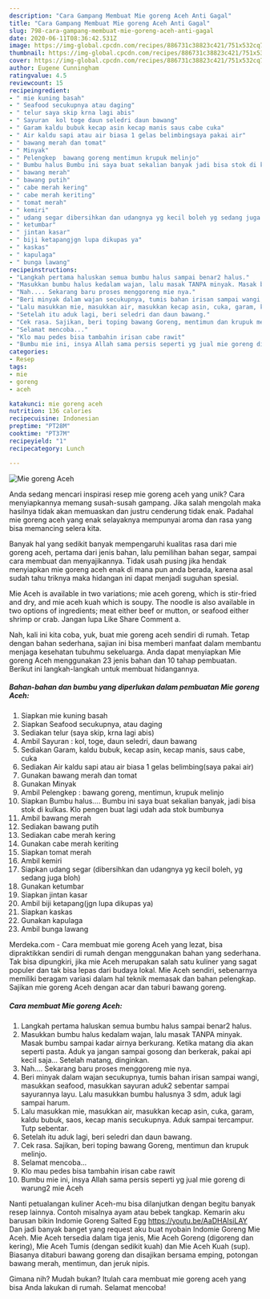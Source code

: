 ```yaml
---
description: "Cara Gampang Membuat Mie goreng Aceh Anti Gagal"
title: "Cara Gampang Membuat Mie goreng Aceh Anti Gagal"
slug: 798-cara-gampang-membuat-mie-goreng-aceh-anti-gagal
date: 2020-06-11T08:36:42.531Z
image: https://img-global.cpcdn.com/recipes/886731c38823c421/751x532cq70/mie-goreng-aceh-foto-resep-utama.jpg
thumbnail: https://img-global.cpcdn.com/recipes/886731c38823c421/751x532cq70/mie-goreng-aceh-foto-resep-utama.jpg
cover: https://img-global.cpcdn.com/recipes/886731c38823c421/751x532cq70/mie-goreng-aceh-foto-resep-utama.jpg
author: Eugene Cunningham
ratingvalue: 4.5
reviewcount: 15
recipeingredient:
- " mie kuning basah"
- " Seafood secukupnya atau daging"
- " telur saya skip krna lagi abis"
- " Sayuran  kol toge daun seledri daun bawang"
- " Garam kaldu bubuk kecap asin kecap manis saus cabe cuka"
- " Air kaldu sapi atau air biasa 1 gelas belimbingsaya pakai air"
- " bawang merah dan tomat"
- " Minyak"
- " Pelengkep  bawang goreng mentimun krupuk melinjo"
- " Bumbu halus Bumbu ini saya buat sekalian banyak jadi bisa stok di kulkas Klo pengen buat lagi udah ada stok bumbunya"
- " bawang merah"
- " bawang putih"
- " cabe merah kering"
- " cabe merah keriting"
- " tomat merah"
- " kemiri"
- " udang segar dibersihkan dan udangnya yg kecil boleh yg sedang juga bloh"
- " ketumbar"
- " jintan kasar"
- " biji ketapangjgn lupa dikupas ya"
- " kaskas"
- " kapulaga"
- " bunga lawang"
recipeinstructions:
- "Langkah pertama haluskan semua bumbu halus sampai benar2 halus."
- "Masukkan bumbu halus kedalam wajan, lalu masak TANPA minyak. Masak bumbu sampai kadar airnya berkurang. Ketika matang dia akan seperti pasta. Aduk ya jangan sampai gosong dan berkerak, pakai api kecil saja... Setelah matang, dinginkan."
- "Nah.... Sekarang baru proses menggoreng mie nya."
- "Beri minyak dalam wajan secukupnya, tumis bahan irisan sampai wangi, masukkan seafood, masukkan sayuran aduk2 sebentar sampai sayurannya layu. Lalu masukkan bumbu halusnya 3 sdm, aduk lagi sampai harum."
- "Lalu masukkan mie, masukkan air, masukkan kecap asin, cuka, garam, kaldu bubuk, saos, kecap manis secukupnya. Aduk sampai tercampur. Tutp sebentar."
- "Setelah itu aduk lagi, beri seledri dan daun bawang."
- "Cek rasa. Sajikan, beri toping bawang Goreng, mentimun dan krupuk melinjo."
- "Selamat mencoba..."
- "Klo mau pedes bisa tambahin irisan cabe rawit"
- "Bumbu mie ini, insya Allah sama persis seperti yg jual mie goreng di warung2 mie Aceh"
categories:
- Resep
tags:
- mie
- goreng
- aceh

katakunci: mie goreng aceh 
nutrition: 136 calories
recipecuisine: Indonesian
preptime: "PT28M"
cooktime: "PT37M"
recipeyield: "1"
recipecategory: Lunch

---
```



![Mie goreng Aceh](https://img-global.cpcdn.com/recipes/886731c38823c421/751x532cq70/mie-goreng-aceh-foto-resep-utama.jpg)

Anda sedang mencari inspirasi resep mie goreng aceh yang unik? Cara menyiapkannya memang susah-susah gampang. Jika salah mengolah maka hasilnya tidak akan memuaskan dan justru cenderung tidak enak. Padahal mie goreng aceh yang enak selayaknya mempunyai aroma dan rasa yang bisa memancing selera kita.

Banyak hal yang sedikit banyak mempengaruhi kualitas rasa dari mie goreng aceh, pertama dari jenis bahan, lalu pemilihan bahan segar, sampai cara membuat dan menyajikannya. Tidak usah pusing jika hendak menyiapkan mie goreng aceh enak di mana pun anda berada, karena asal sudah tahu triknya maka hidangan ini dapat menjadi suguhan spesial.

Mie Aceh is available in two variations; mie aceh goreng, which is stir-fried and dry, and mie aceh kuah which is soupy. The noodle is also available in two options of ingredients; meat either beef or mutton, or seafood either shrimp or crab. Jangan lupa Like Share Comment a.


Nah, kali ini kita coba, yuk, buat mie goreng aceh sendiri di rumah. Tetap dengan bahan sederhana, sajian ini bisa memberi manfaat dalam membantu menjaga kesehatan tubuhmu sekeluarga. Anda dapat menyiapkan Mie goreng Aceh menggunakan 23 jenis bahan dan 10 tahap pembuatan. Berikut ini langkah-langkah untuk membuat hidangannya.

<!--inarticleads1-->

##### Bahan-bahan dan bumbu yang diperlukan dalam pembuatan Mie goreng Aceh:

1. Siapkan  mie kuning basah
1. Siapkan  Seafood secukupnya, atau daging
1. Sediakan  telur (saya skip, krna lagi abis)
1. Ambil  Sayuran : kol, toge, daun seledri, daun bawang
1. Sediakan  Garam, kaldu bubuk, kecap asin, kecap manis, saus cabe, cuka
1. Sediakan  Air kaldu sapi atau air biasa 1 gelas belimbing(saya pakai air)
1. Gunakan  bawang merah dan tomat
1. Gunakan  Minyak
1. Ambil  Pelengkep : bawang goreng, mentimun, krupuk melinjo
1. Siapkan  Bumbu halus.... Bumbu ini saya buat sekalian banyak, jadi bisa stok di kulkas. Klo pengen buat lagi udah ada stok bumbunya
1. Ambil  bawang merah
1. Sediakan  bawang putih
1. Sediakan  cabe merah kering
1. Gunakan  cabe merah keriting
1. Siapkan  tomat merah
1. Ambil  kemiri
1. Siapkan  udang segar (dibersihkan dan udangnya yg kecil boleh, yg sedang juga bloh)
1. Gunakan  ketumbar
1. Siapkan  jintan kasar
1. Ambil  biji ketapang(jgn lupa dikupas ya)
1. Siapkan  kaskas
1. Gunakan  kapulaga
1. Ambil  bunga lawang


Merdeka.com - Cara membuat mie goreng Aceh yang lezat, bisa dipraktikkan sendiri di rumah dengan menggunakan bahan yang sederhana. Tak bisa dipungkiri, jika mie Aceh merupakan salah satu kuliner yang sagat populer dan tak bisa lepas dari budaya lokal. Mie Aceh sendiri, sebenarnya memiliki beragam variasi dalam hal teknik memasak dan bahan pelengkap. Sajikan mie goreng Aceh dengan acar dan taburi bawang goreng. 

<!--inarticleads2-->

##### Cara membuat Mie goreng Aceh:

1. Langkah pertama haluskan semua bumbu halus sampai benar2 halus.
1. Masukkan bumbu halus kedalam wajan, lalu masak TANPA minyak. Masak bumbu sampai kadar airnya berkurang. Ketika matang dia akan seperti pasta. Aduk ya jangan sampai gosong dan berkerak, pakai api kecil saja... Setelah matang, dinginkan.
1. Nah.... Sekarang baru proses menggoreng mie nya.
1. Beri minyak dalam wajan secukupnya, tumis bahan irisan sampai wangi, masukkan seafood, masukkan sayuran aduk2 sebentar sampai sayurannya layu. Lalu masukkan bumbu halusnya 3 sdm, aduk lagi sampai harum.
1. Lalu masukkan mie, masukkan air, masukkan kecap asin, cuka, garam, kaldu bubuk, saos, kecap manis secukupnya. Aduk sampai tercampur. Tutp sebentar.
1. Setelah itu aduk lagi, beri seledri dan daun bawang.
1. Cek rasa. Sajikan, beri toping bawang Goreng, mentimun dan krupuk melinjo.
1. Selamat mencoba...
1. Klo mau pedes bisa tambahin irisan cabe rawit
1. Bumbu mie ini, insya Allah sama persis seperti yg jual mie goreng di warung2 mie Aceh


Nanti petualangan kuliner Aceh-mu bisa dilanjutkan dengan begitu banyak resep lainnya. Contoh misalnya ayam atau bebek tangkap. Kemarin aku barusan bikin Indomie Goreng Salted Egg https://youtu.be/AaDHAlsiLAY Dan jadi banyak banget yang request aku buat nyobain Indomie Goreng Mie Aceh. Mie Aceh tersedia dalam tiga jenis, Mie Aceh Goreng (digoreng dan kering), Mie Aceh Tumis (dengan sedikit kuah) dan Mie Aceh Kuah (sup). Biasanya ditaburi bawang goreng dan disajikan bersama emping, potongan bawang merah, mentimun, dan jeruk nipis. 

Gimana nih? Mudah bukan? Itulah cara membuat mie goreng aceh yang bisa Anda lakukan di rumah. Selamat mencoba!
